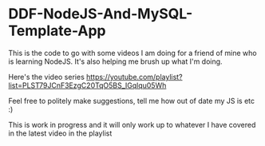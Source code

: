 # DDF-NodeJS-And-MySQL-Template-App

This is the code to go with some videos I am doing for a friend of mine who is learning NodeJS. It's also helping me brush up what I'm doing.

Here's the video series https://youtube.com/playlist?list=PLST79JCnF3EzgC20TqO5BS_IGqlqu05Wh

Feel free to politely make suggestions, tell me how out of date my JS is etc :)

This is work in progress and it will only work up to whatever I have covered in the latest video in the playlist

